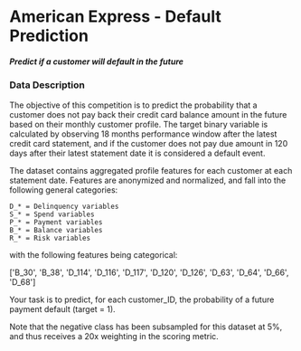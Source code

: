# American Express - Default Prediction
##### Predict if a customer will default in the future

### Data Description
The objective of this competition is to predict the probability that a customer does not pay back their credit card balance amount in the future based on their monthly customer profile. The target binary variable is calculated by observing 18 months performance window after the latest credit card statement, and if the customer does not pay due amount in 120 days after their latest statement date it is considered a default event.

The dataset contains aggregated profile features for each customer at each statement date. Features are anonymized and normalized, and fall into the following general categories:

    D_* = Delinquency variables
    S_* = Spend variables
    P_* = Payment variables
    B_* = Balance variables
    R_* = Risk variables

with the following features being categorical:

['B_30', 'B_38', 'D_114', 'D_116', 'D_117', 'D_120', 'D_126', 'D_63', 'D_64', 'D_66', 'D_68']

Your task is to predict, for each customer_ID, the probability of a future payment default (target = 1).

Note that the negative class has been subsampled for this dataset at 5%, and thus receives a 20x weighting in the scoring metric.
